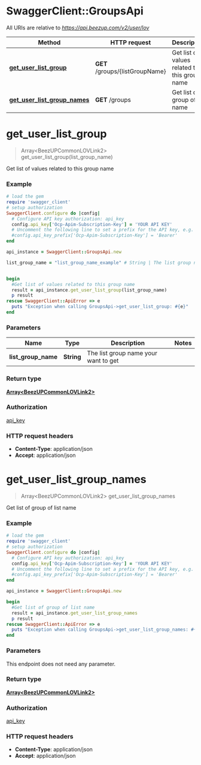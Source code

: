 # SwaggerClient::GroupsApi

All URIs are relative to *https://api.beezup.com/v2/user/lov*

Method | HTTP request | Description
------------- | ------------- | -------------
[**get_user_list_group**](GroupsApi.md#get_user_list_group) | **GET** /groups/{listGroupName} | Get list of values related to this group name
[**get_user_list_group_names**](GroupsApi.md#get_user_list_group_names) | **GET** /groups | Get list of group of list name


# **get_user_list_group**
> Array&lt;BeezUPCommonLOVLink2&gt; get_user_list_group(list_group_name)

Get list of values related to this group name

### Example
```ruby
# load the gem
require 'swagger_client'
# setup authorization
SwaggerClient.configure do |config|
  # Configure API key authorization: api_key
  config.api_key['Ocp-Apim-Subscription-Key'] = 'YOUR API KEY'
  # Uncomment the following line to set a prefix for the API key, e.g. 'Bearer' (defaults to nil)
  #config.api_key_prefix['Ocp-Apim-Subscription-Key'] = 'Bearer'
end

api_instance = SwaggerClient::GroupsApi.new

list_group_name = "list_group_name_example" # String | The list group name your want to get


begin
  #Get list of values related to this group name
  result = api_instance.get_user_list_group(list_group_name)
  p result
rescue SwaggerClient::ApiError => e
  puts "Exception when calling GroupsApi->get_user_list_group: #{e}"
end
```

### Parameters

Name | Type | Description  | Notes
------------- | ------------- | ------------- | -------------
 **list_group_name** | **String**| The list group name your want to get | 

### Return type

[**Array&lt;BeezUPCommonLOVLink2&gt;**](BeezUPCommonLOVLink2.md)

### Authorization

[api_key](../README.md#api_key)

### HTTP request headers

 - **Content-Type**: application/json
 - **Accept**: application/json



# **get_user_list_group_names**
> Array&lt;BeezUPCommonLOVLink2&gt; get_user_list_group_names

Get list of group of list name

### Example
```ruby
# load the gem
require 'swagger_client'
# setup authorization
SwaggerClient.configure do |config|
  # Configure API key authorization: api_key
  config.api_key['Ocp-Apim-Subscription-Key'] = 'YOUR API KEY'
  # Uncomment the following line to set a prefix for the API key, e.g. 'Bearer' (defaults to nil)
  #config.api_key_prefix['Ocp-Apim-Subscription-Key'] = 'Bearer'
end

api_instance = SwaggerClient::GroupsApi.new

begin
  #Get list of group of list name
  result = api_instance.get_user_list_group_names
  p result
rescue SwaggerClient::ApiError => e
  puts "Exception when calling GroupsApi->get_user_list_group_names: #{e}"
end
```

### Parameters
This endpoint does not need any parameter.

### Return type

[**Array&lt;BeezUPCommonLOVLink2&gt;**](BeezUPCommonLOVLink2.md)

### Authorization

[api_key](../README.md#api_key)

### HTTP request headers

 - **Content-Type**: application/json
 - **Accept**: application/json



